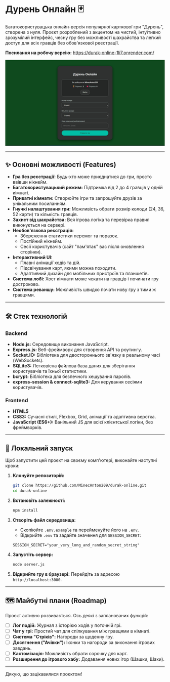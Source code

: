 ﻿# Дурень Онлайн 🃏

Багатокористувацька онлайн-версія популярної карткової гри "Дурень", створена з нуля. Проєкт розроблений з акцентом на чистий, інтуїтивно зрозумілий інтерфейс, чесну гру без можливості шахрайства та легкий доступ для всіх гравців без обов'язкової реєстрації.

**Посилання на робочу версію:** https://durak-online-1li7.onrender.com/

![Скріншот гри "Дурень Онлайн"](https://github.com/MinecAnton209/durak-online/blob/main/docs/main-img.jpg)

---

## ✨ Основні можливості (Features)

*   **Гра без реєстрації:** Будь-хто може приєднатися до гри, просто ввівши нікнейм.
*   **Багатокористувацький режим:** Підтримка від 2 до 4 гравців у одній кімнаті.
*   **Приватні кімнати:** Створюйте ігри та запрошуйте друзів за унікальним посиланням.
*   **Гнучкі налаштування гри:** Можливість обрати розмір колоди (24, 36, 52 карти) та кількість гравців.
*   **Захист від шахрайства:** Вся ігрова логіка та перевірка правил виконується на сервері.
*   **Необов'язкова реєстрація:**
    *   Збереження статистики перемог та поразок.
    *   Постійний нікнейм.
    *   Сесії користувачів (сайт "пам'ятає" вас після оновлення сторінки).
*   **Інтерактивний UI:**
    *   Плавні анімації ходів та дій.
    *   Підсвічування карт, якими можна походити.
    *   Адаптивний дизайн для мобільних пристроїв та планшетів.
*   **Система лобі:** Хост кімнати може чекати на гравців і починати гру достроково.
*   **Система реваншу:** Можливість швидко почати нову гру з тими ж гравцями.

---

## 🛠️ Стек технологій

### Backend
*   **Node.js:** Середовище виконання JavaScript.
*   **Express.js:** Веб-фреймворк для створення API та роутингу.
*   **Socket.IO:** Бібліотека для двостороннього зв'язку в реальному часі (WebSockets).
*   **SQLite3:** Легковісна файлова база даних для зберігання користувачів та їхньої статистики.
*   **bcrypt:** Бібліотека для безпечного хешування паролів.
*   **express-session & connect-sqlite3:** Для керування сесіями користувачів.

### Frontend
*   **HTML5**
*   **CSS3:** Сучасні стилі, Flexbox, Grid, анімації та адаптивна верстка.
*   **JavaScript (ES6+):** Ванільний JS для всієї клієнтської логіки, без фреймворків.

---

## 🚀 Локальний запуск

Щоб запустити цей проєкт на своєму комп'ютері, виконайте наступні кроки:

1.  **Клонуйте репозиторій:**
    ```bash
    git clone https://github.com/MinecAnton209/durak-online.git
    cd durak-online
    ```

2.  **Встановіть залежності:**
    ```bash
    npm install
    ```

3.  **Створіть файл середовища:**
    *   Скопіюйте `.env.example` та перейменуйте його на `.env`.
    *   Відкрийте `.env` та задайте значення для `SESSION_SECRET`:
      ```
      SESSION_SECRET="your_very_long_and_random_secret_string"
      ```

4.  **Запустіть сервер:**
    ```bash
    node server.js
    ```

5.  **Відкрийте гру в браузері:**
    Перейдіть за адресою `http://localhost:3000`.

---

## 🗺️ Майбутні плани (Roadmap)

Проєкт активно розвивається. Ось деякі з запланованих функцій:

*   [ ] **Лог подій:** Журнал з історією ходів у поточній грі.
*   [ ] **Чат у грі:** Простий чат для спілкування між гравцями в кімнаті.
*   [ ] **Система "Стріків":** Нагороди за щоденну гру.
*   [ ] **Досягнення ("Ачівки"):** Іконки та нагороди за виконання ігрових завдань.
*   [ ] **Кастомізація:** Можливість обрати сорочку для карт.
*   [ ] **Розширення до ігрового хабу:** Додавання нових ігор (Шашки, Шахи).

---

Дякую, що зацікавилися проєктом!